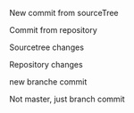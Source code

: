 New commit from sourceTree

Commit from repository

Sourcetree changes

Repository changes

new branche commit

Not master, just branch commit
